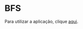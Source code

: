 # BFS

Para utilizar a aplicação, clique [aqui](https://my-ufba-projects.github.io/mata53-grafos-bfs).
